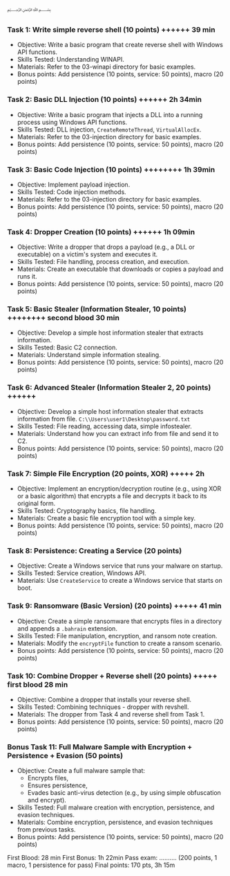 ﷽

### Task 1: Write simple reverse shell (10 points) ++++++ 39 min

- Objective: Write a basic program that create reverse shell with Windows API functions.
- Skills Tested: Understanding WINAPI.
- Materials: Refer to the 03-winapi directory for basic examples.
- Bonus points: Add persistence (10 points, service: 50 points), macro (20 points)

### Task 2: Basic DLL Injection (10 points) ++++++ 2h 34min

- Objective: Write a basic program that injects a DLL into a running process using Windows API functions.
- Skills Tested: DLL injection, `CreateRemoteThread`, `VirtualAllocEx`.
- Materials: Refer to the 03-injection directory for basic examples.
- Bonus points: Add persistence (10 points, service: 50 points), macro (20 points)

### Task 3: Basic Code Injection (10 points) ++++++++ 1h 39min

- Objective: Implement payload injection.
- Skills Tested: Code injection methods.
- Materials: Refer to the 03-injection directory for basic examples.
- Bonus points: Add persistence (10 points, service: 50 points), macro (20 points)

### Task 4: Dropper Creation (10 points) ++++++ 1h 09min

- Objective: Write a dropper that drops a payload (e.g., a DLL or executable) on a victim's system and executes it.
- Skills Tested: File handling, process creation, and execution.
- Materials: Create an executable that downloads or copies a payload and runs it.
- Bonus points: Add persistence (10 points, service: 50 points), macro (20 points)

### Task 5: Basic Stealer (Information Stealer, 10 points) ++++++++ second blood 30 min

- Objective: Develop a simple host information stealer that extracts information.
- Skills Tested: Basic C2 connection.
- Materials: Understand simple information stealing.
- Bonus points: Add persistence (10 points, service: 50 points), macro (20 points)

### Task 6: Advanced Stealer (Information Stealer 2, 20 points) ++++++

- Objective: Develop a simple host information stealer that extracts information from file.
`C:\\Users\user1\Desktop\password.txt`
- Skills Tested: File reading, accessing data, simple infostealer.
- Materials: Understand how you can extract info from file and send it to C2.
- Bonus points: Add persistence (10 points, service: 50 points), macro (20 points)

### Task 7: Simple File Encryption (20 points, XOR) +++++ 2h

- Objective: Implement an encryption/decryption routine (e.g., using XOR or a basic algorithm) that encrypts a file and decrypts it back to its original form.
- Skills Tested: Cryptography basics, file handling.
- Materials: Create a basic file encryption tool with a simple key.
- Bonus points: Add persistence (10 points, service: 50 points), macro (20 points)

### Task 8: Persistence: Creating a Service (20 points)

- Objective: Create a Windows service that runs your malware on startup.
- Skills Tested: Service creation, Windows API.
- Materials: Use `CreateService` to create a Windows service that starts on boot.

### Task 9: Ransomware (Basic Version) (20 points) +++++ 41 min

- Objective: Create a simple ransomware that encrypts files in a directory and appends a `.bahrain` extension.
- Skills Tested: File manipulation, encryption, and ransom note creation.
- Materials: Modify the `encryptFile` function to create a ransom scenario.
- Bonus points: Add persistence (10 points, service: 50 points), macro (20 points)

### Task 10: Combine Dropper + Reverse shell (20 points) +++++ first blood 28 min
- Objective: Combine a dropper that installs your reverse shell.
- Skills Tested: Combining techniques - dropper with revshell.
- Materials: The dropper from Task 4 and reverse shell from Task 1.
- Bonus points: Add persistence (10 points, service: 50 points), macro (20 points)

### Bonus Task 11: Full Malware Sample with Encryption + Persistence + Evasion (50 points)

- Objective: Create a full malware sample that:
    - Encrypts files,
    - Ensures persistence,
    - Evades basic anti-virus detection (e.g., by using simple obfuscation and encrypt).
- Skills Tested: Full malware creation with encryption, persistence, and evasion techniques.
- Materials: Combine encryption, persistence, and evasion techniques from previous tasks.
- Bonus points: Add persistence (10 points, service: 50 points), macro (20 points)

First Blood: 28 min
First Bonus: 1h 22min
Pass exam: .......... (200 points, 1 macro, 1 persistence for pass)
Final points: 170 pts, 3h 15m
